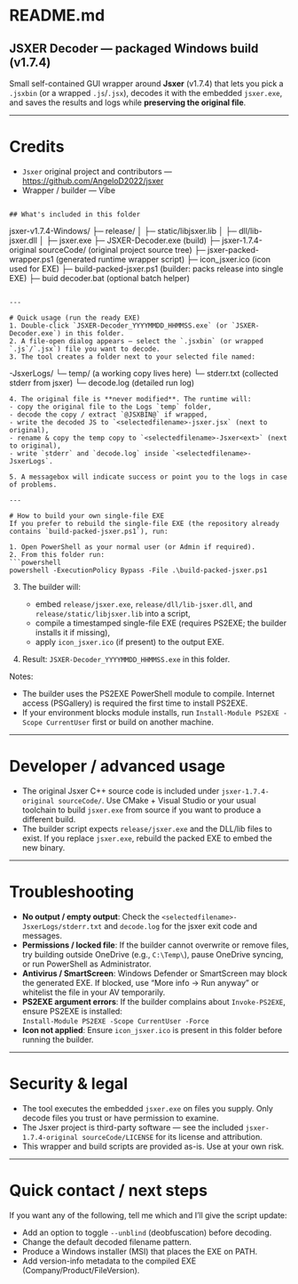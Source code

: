 # README.md

## JSXER Decoder — packaged Windows build (v1.7.4)
Small self-contained GUI wrapper around **Jsxer** (v1.7.4) that lets you pick a `.jsxbin` (or a wrapped `.js`/`.jsx`), decodes it with the embedded `jsxer.exe`, and saves the results and logs while **preserving the original file**.

---

# Credits
- `Jsxer` original project and contributors — https://github.com/AngeloD2022/jsxer  
- Wrapper / builder — Vibe
```

## What's included in this folder
```
jsxer-v1.7.4-Windows/
├─ release/
│  ├─ static/libjsxer.lib
│  ├─ dll/lib-jsxer.dll
│  ├─ jsxer.exe
├─ JSXER-Decoder.exe                      (build)
├─ jsxer-1.7.4-original sourceCode/       (original project source tree)
├─ jsxer-packed-wrapper.ps1               (generated runtime wrapper script)
├─ icon_jsxer.ico                         (icon used for EXE)
├─ build-packed-jsxer.ps1                 (builder: packs release into single EXE)
├─ buid decoder.bat                       (optional batch helper)
```

---

# Quick usage (run the ready EXE)
1. Double-click `JSXER-Decoder_YYYYMMDD_HHMMSS.exe` (or `JSXER-Decoder.exe`) in this folder.  
2. A file-open dialog appears — select the `.jsxbin` (or wrapped `.js`/`.jsx`) file you want to decode.  
3. The tool creates a folder next to your selected file named:
   ```
   <selectedfilename>-JsxerLogs/
     └─ temp/                 (a working copy lives here)
     └─ stderr.txt            (collected stderr from jsxer)
     └─ decode.log            (detailed run log)
   ```
4. The original file is **never modified**. The runtime will:
   - copy the original file to the Logs `temp` folder,
   - decode the copy / extract `@JSXBIN@` if wrapped,
   - write the decoded JS to `<selectedfilename>-jsxer.jsx` (next to original),
   - rename & copy the temp copy to `<selectedfilename>-Jsxer<ext>` (next to original),
   - write `stderr` and `decode.log` inside `<selectedfilename>-JsxerLogs`.

5. A messagebox will indicate success or point you to the logs in case of problems.

---

# How to build your own single-file EXE
If you prefer to rebuild the single-file EXE (the repository already contains `build-packed-jsxer.ps1`), run:

1. Open PowerShell as your normal user (or Admin if required).  
2. From this folder run:
```powershell
powershell -ExecutionPolicy Bypass -File .\build-packed-jsxer.ps1
```
3. The builder will:
   - embed `release/jsxer.exe`, `release/dll/lib-jsxer.dll`, and `release/static/libjsxer.lib` into a script,
   - compile a timestamped single-file EXE (requires PS2EXE; the builder installs it if missing),
   - apply `icon_jsxer.ico` (if present) to the output EXE.

4. Result: `JSXER-Decoder_YYYYMMDD_HHMMSS.exe` in this folder.

Notes:
- The builder uses the PS2EXE PowerShell module to compile. Internet access (PSGallery) is required the first time to install PS2EXE.
- If your environment blocks module installs, run `Install-Module PS2EXE -Scope CurrentUser` first or build on another machine.

---

# Developer / advanced usage
- The original Jsxer C++ source code is included under `jsxer-1.7.4-original sourceCode/`. Use CMake + Visual Studio or your usual toolchain to build `jsxer.exe` from source if you want to produce a different build.
- The builder script expects `release/jsxer.exe` and the DLL/lib files to exist. If you replace `jsxer.exe`, rebuild the packed EXE to embed the new binary.

---

# Troubleshooting
- **No output / empty output**: Check the `<selectedfilename>-JsxerLogs/stderr.txt` and `decode.log` for the jsxer exit code and messages.
- **Permissions / locked file**: If the builder cannot overwrite or remove files, try building outside OneDrive (e.g., `C:\Temp\`), pause OneDrive syncing, or run PowerShell as Administrator.
- **Antivirus / SmartScreen**: Windows Defender or SmartScreen may block the generated EXE. If blocked, use “More info → Run anyway” or whitelist the file in your AV temporarily.
- **PS2EXE argument errors**: If the builder complains about `Invoke-PS2EXE`, ensure PS2EXE is installed:  
  `Install-Module PS2EXE -Scope CurrentUser -Force`
- **Icon not applied**: Ensure `icon_jsxer.ico` is present in this folder before running the builder.

---

# Security & legal
- The tool executes the embedded `jsxer.exe` on files you supply. Only decode files you trust or have permission to examine.
- The Jsxer project is third-party software — see the included `jsxer-1.7.4-original sourceCode/LICENSE` for its license and attribution.
- This wrapper and build scripts are provided as-is. Use at your own risk.

---

# Quick contact / next steps
If you want any of the following, tell me which and I’ll give the script update:
- Add an option to toggle `--unblind` (deobfuscation) before decoding.  
- Change the default decoded filename pattern.  
- Produce a Windows installer (MSI) that places the EXE on PATH.  
- Add version-info metadata to the compiled EXE (Company/Product/FileVersion).

